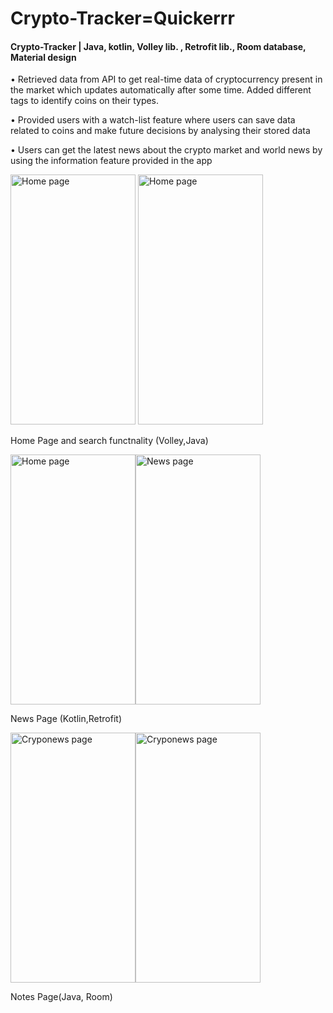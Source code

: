 # Crypto-Tracker=Quickerrr

#### Crypto-Tracker | Java, kotlin, Volley lib. , Retrofit lib., Room database, Material design 
•	Retrieved data from API to get real-time data of cryptocurrency present in the market which updates automatically after some time. Added different tags to identify coins on their types.

•	Provided users with  a watch-list feature where users can save data related to coins and make future decisions by analysing their stored data	

•	Users can get the latest news about the crypto market and world news by using the information feature provided in the app


<img src="https://user-images.githubusercontent.com/95397404/193291647-3931fcbb-3f53-48f6-b428-7c1e3656b020.png" alt="Home page" width="200" height="400"> <img src="https://user-images.githubusercontent.com/95397404/193292924-cb180ecb-5661-4d57-a88c-0b863bf4ab31.png" alt="Home page" width="200" height="400">

Home Page and search functnality (Volley,Java)

<img src="https://user-images.githubusercontent.com/95397404/193292988-b3ffcd22-e05b-4b7d-9a5c-13742a180a2b.png" alt="Home page" width="200" height="400"><img src="https://user-images.githubusercontent.com/95397404/193293702-ed2466a7-0881-4cce-a924-3c2428d508df.png" alt="News page" width="200" height="400"> 

News Page (Kotlin,Retrofit)

<img src="https://user-images.githubusercontent.com/95397404/193293929-5f56d2b7-95b5-467e-81d6-e2600a7a6cb6.png" alt="Cryponews page" width="200" height="400"><img src="https://user-images.githubusercontent.com/95397404/193293954-68cf3cec-15b8-4679-9bbb-945cba8f1aab.png" alt="Cryponews page" width="200" height="400"> 

Notes Page(Java, Room)




